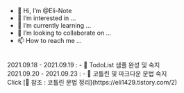 - 👋 Hi, I’m @Eli-Note
- 👀 I’m interested in ...
- 🌱 I’m currently learning ...
- 💞️ I’m looking to collaborate on ...
- 📫 How to reach me ...
<br>
2021.09.18 - 2021.09.19 :
- 📝 TodoList 샘플 완성 및 숙지
<br>
2021.09.20 - 2021.09.23 :
- 📝 코틀린 및 마크다운 문법 숙지 <br>
Click [📎 참조 : 코틀린 문법 정리](https://eli1429.tistory.com/2) 
